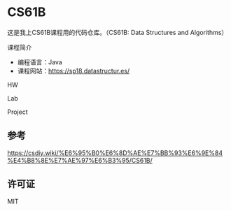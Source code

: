 # CS61B

这是我上CS61B课程用的代码仓库。（CS61B: Data Structures and Algorithms）

课程简介

- 编程语言：Java
- 课程网站：https://sp18.datastructur.es/

HW

Lab

Project

## 参考

https://csdiy.wiki/%E6%95%B0%E6%8D%AE%E7%BB%93%E6%9E%84%E4%B8%8E%E7%AE%97%E6%B3%95/CS61B/

## 许可证

MIT
